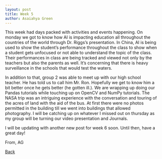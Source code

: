 ```yaml
---
layout: post
title: Week 5
author: Asaiahya Green
---
```


This week had days packed with activities and events happening. On monday we got to know how AI is impacting education all throughout the countries of the world through Dr. Riggs’s presentation. In China, AI is being used to show the student’s performance throughout the class to show when a student gets unfocused or not able to understand the topic of the class. Their performances in class are being tracked and viewed not only by the teachers but also the parents as well. It’s concerning that there is heavy surveillance in the schools that would test the waters.

In addition to that, group 2 was able to meet up with our high school teacher. He has told us to call him Mr. Ron. Hopefully we get to know him a bit better once he gets better (he gotten ill.). We are wrapping up doing our Pandas tutorials while touching up on OpenCV and NumPy tutorials. The NASA trip was an intriguing experience with the conversation and touring of the acres of land with the aid of the bus. At first there were no photos permitted in the building till we went into buildings that allowed photography. I will be catching up on whatever I missed out on thursday as my group will be turning our video presentation and Journals.

I will be updating with another new post for week 6 soon. Until then, have a great day!
  
  From, AG
  
[Back](./)
